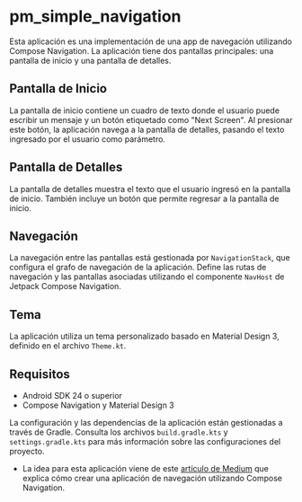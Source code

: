 # pm_simple_navigation

Esta aplicación es una implementación de una app de navegación utilizando Compose Navigation. La aplicación tiene dos pantallas principales: una pantalla de inicio y una pantalla de detalles.

## Pantalla de Inicio

La pantalla de inicio contiene un cuadro de texto donde el usuario puede escribir un mensaje y un botón etiquetado como "Next Screen". Al presionar este botón, la aplicación navega a la pantalla de detalles, pasando el texto ingresado por el usuario como parámetro.

## Pantalla de Detalles

La pantalla de detalles muestra el texto que el usuario ingresó en la pantalla de inicio. También incluye un botón que permite regresar a la pantalla de inicio.

## Navegación

La navegación entre las pantallas está gestionada por `NavigationStack`, que configura el grafo de navegación de la aplicación. Define las rutas de navegación y las pantallas asociadas utilizando el componente `NavHost` de Jetpack Compose Navigation.

## Tema

La aplicación utiliza un tema personalizado basado en Material Design 3, definido en el archivo `Theme.kt`.

## Requisitos

- Android SDK 24 o superior
- Compose Navigation y Material Design 3

La configuración y las dependencias de la aplicación están gestionadas a través de Gradle. Consulta los archivos `build.gradle.kts` y `settings.gradle.kts` para más información sobre las configuraciones del proyecto.

- La idea para esta aplicación viene de este [artículo de Medium](https://medium.com/@jpmtech/navigation-in-jetpack-compose-c9e1fcfd2cdd) que explica cómo crear una aplicación de navegación utilizando Compose Navigation.